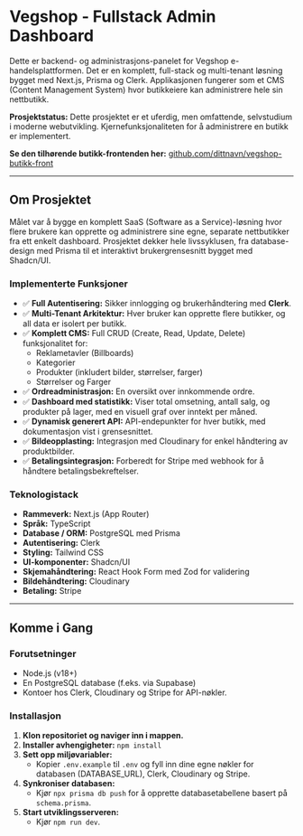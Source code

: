 # Vegshop - Fullstack Admin Dashboard

Dette er backend- og administrasjons-panelet for Vegshop e-handelsplattformen. Det er en komplett, full-stack og multi-tenant løsning bygget med Next.js, Prisma og Clerk. Applikasjonen fungerer som et CMS (Content Management System) hvor butikkeiere kan administrere hele sin nettbutikk.

**Prosjektstatus:** Dette prosjektet er et uferdig, men omfattende, selvstudium i moderne webutvikling. Kjernefunksjonaliteten for å administrere en butikk er implementert.

**Se den tilhørende butikk-frontenden her:** [github.com/dittnavn/vegshop-butikk-front](https://github.com/martingit2/vegshop-butikk-front)

---

## Om Prosjektet

Målet var å bygge en komplett SaaS (Software as a Service)-løsning hvor flere brukere kan opprette og administrere sine egne, separate nettbutikker fra ett enkelt dashboard. Prosjektet dekker hele livssyklusen, fra database-design med Prisma til et interaktivt brukergrensesnitt bygget med Shadcn/UI.

### Implementerte Funksjoner

*   ✅ **Full Autentisering:** Sikker innlogging og brukerhåndtering med **Clerk**.
*   ✅ **Multi-Tenant Arkitektur:** Hver bruker kan opprette flere butikker, og all data er isolert per butikk.
*   ✅ **Komplett CMS:** Full CRUD (Create, Read, Update, Delete) funksjonalitet for:
    *   Reklametavler (Billboards)
    *   Kategorier
    *   Produkter (inkludert bilder, størrelser, farger)
    *   Størrelser og Farger
*   ✅ **Ordreadministrasjon:** En oversikt over innkommende ordre.
*   ✅ **Dashboard med statistikk:** Viser total omsetning, antall salg, og produkter på lager, med en visuell graf over inntekt per måned.
*   ✅ **Dynamisk generert API:** API-endepunkter for hver butikk, med dokumentasjon vist i grensesnittet.
*   ✅ **Bildeopplasting:** Integrasjon med Cloudinary for enkel håndtering av produktbilder.
*   ✅ **Betalingsintegrasjon:** Forberedt for Stripe med webhook for å håndtere betalingsbekreftelser.

### Teknologistack

*   **Rammeverk:** Next.js (App Router)
*   **Språk:** TypeScript
*   **Database / ORM:** PostgreSQL med Prisma
*   **Autentisering:** Clerk
*   **Styling:** Tailwind CSS
*   **UI-komponenter:** Shadcn/UI
*   **Skjemahåndtering:** React Hook Form med Zod for validering
*   **Bildehåndtering:** Cloudinary
*   **Betaling:** Stripe

---

## Komme i Gang

### Forutsetninger
*   Node.js (v18+)
*   En PostgreSQL database (f.eks. via Supabase)
*   Kontoer hos Clerk, Cloudinary og Stripe for API-nøkler.

### Installasjon
1.  **Klon repositoriet og naviger inn i mappen.**
2.  **Installer avhengigheter:** `npm install`
3.  **Sett opp miljøvariabler:**
    *   Kopier `.env.example` til `.env` og fyll inn dine egne nøkler for databasen (DATABASE_URL), Clerk, Cloudinary og Stripe.
4.  **Synkroniser databasen:**
    *   Kjør `npx prisma db push` for å opprette databasetabellene basert på `schema.prisma`.
5.  **Start utviklingsserveren:**
    *   Kjør `npm run dev`.